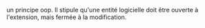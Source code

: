 un principe oop. Il stipule qu'une entité logicielle doit être ouverte à l'extension, mais fermée à la modification.